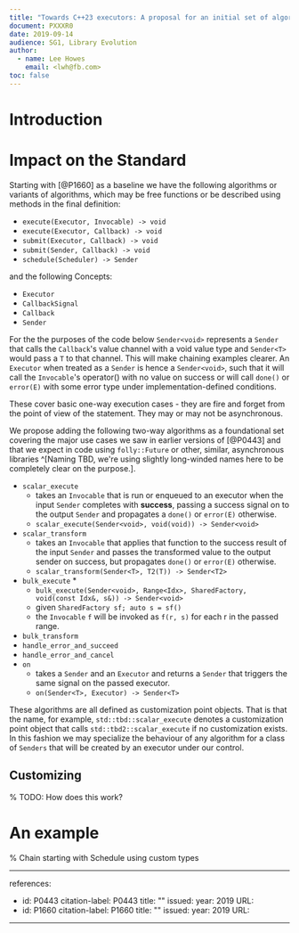 ```yaml
---
title: "Towards C++23 executors: A proposal for an initial set of algorithms"
document: PXXXR0
date: 2019-09-14
audience: SG1, Library Evolution
author:
  - name: Lee Howes
    email: <lwh@fb.com>
toc: false
---
```


# Introduction


# Impact on the Standard
Starting with [@P1660] as a baseline we have the following algorithms or variants of algorithms, which may be free functions or be described using methods in the final definition:

 * `execute(Executor, Invocable) -> void`
 * `execute(Executor, Callback) -> void`
 * `submit(Executor, Callback) -> void`
 * `submit(Sender, Callback) -> void`
 * `schedule(Scheduler) -> Sender`

and the following Concepts:

 * `Executor`
 * `CallbackSignal`
 * `Callback`
 * `Sender`

For the the purposes of the code below `Sender<void>` represents a `Sender` that calls the `Callback`'s value channel with a void value type and `Sender<T>` would pass a `T` to that channel.
This will make chaining examples clearer.
An `Executor` when treated as a `Sender` is hence a `Sender<void>`, such that it will call the `Invocable`'s operator() with no value on success or will call `done()` or `error(E)` with some error type under implementation-defined conditions.

These cover basic one-way execution cases - they are fire and forget from the point of view of the statement.
They may or may not be asynchronous.

We propose adding the following two-way algorithms as a foundational set covering the major use cases we saw in earlier versions of [@P0443] and that we expect in code using `folly::Future` or other, similar, asynchronous libraries ^[Naming TBD, we're using slightly long-winded names here to be completely clear on the purpose.].

 * `scalar_execute`
   * takes an `Invocable` that is run or enqueued to an executor when the input `Sender` completes with **success**, passing a success signal on to the output `Sender` and propagates a `done()` or `error(E)` otherwise.
   * `scalar_execute(Sender<void>, void(void)) -> Sender<void>`
 * `scalar_transform`
   * takes an `Invocable` that applies that function to the success result of the input `Sender` and passes the transformed value to the output sender on success, but propagates `done()` or `error(E)` otherwise.
   * `scalar_transform(Sender<T>, T2(T)) -> Sender<T2>`
 * `bulk_execute`
   *
   * `bulk_execute(Sender<void>, Range<Idx>, SharedFactory, void(const Idx&, s&)) -> Sender<void>`
   * given `SharedFactory sf; auto s = sf()`
   * the `Invocable` `f` will be invoked as `f(r, s)` for each r in the passed range.
 * `bulk_transform`
 * `handle_error_and_succeed`
 * `handle_error_and_cancel`
 * `on`
   * takes a `Sender` and an `Executor` and returns a `Sender` that triggers the same signal on the passed executor.
   * `on(Sender<T>, Executor) -> Sender<T>`

These algorithms are all defined as customization point objects.
That is that the name, for example, `std::tbd::scalar_execute` denotes a customization point object that calls `std::tbd2::scalar_execute` if no customization exists.
In this fashion we may specialize the behaviour of any algorithm for a class of `Senders` that will be created by an executor under our control.

## Customizing
% TODO: How does this work?


# An example
% Chain starting with Schedule using custom types


---
references:
  - id: P0443
    citation-label: P0443
    title: ""
    issued:
      year: 2019
    URL:
  - id: P1660
    citation-label: P1660
    title: ""
    issued:
      year: 2019
    URL:

---
